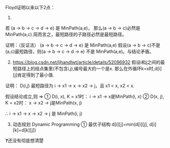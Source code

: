Floyd证明以来以下2点：

1.
若 (a -> b -> c -> d -> e) 是 MinPath(a,e)，
那么(a -> b -> c)必然是MinPath(a,c).简而言之，最短路径的子路径必然是最短路径。

证明：（反证法）
(a -> b -> c -> d -> e) 是 MinPath(a,e)
假设(a -> b -> c)不是(a,c)最短路径，则(a -> b -> c -> d -> e) 
不是 MinPath(a,e)。与结论矛盾。


2. https://blog.csdn.net/ljhandlwt/article/details/52096932
假设i和j之间的最短路径上的结点集里(不包含i,j),编号最大的一个是x.
那么在外循环k=x时,d[i][j]肯定得到了最小值.

证明：
D(i,j) 最短路径为 i -> x1 -> x -> x2 -> j，且 x1 < x, x2 < x.

假设结论成立,则 
=> 
① D(i, x), K = x1时： i -> x1 -> x是MinPath(i, x)
② D(x, j), K = x2时： x -> x2 -> j是MinPath(x, j)

∴ i -> x1 -> x -> x2 -> j 是 MinPath(i, j)


3. 动态规划 Dynamic Programming
① 最优子结构 d[i][j]=min(d[i][j], d[i][k]+d[k][j])

❓还没有彻底想清楚